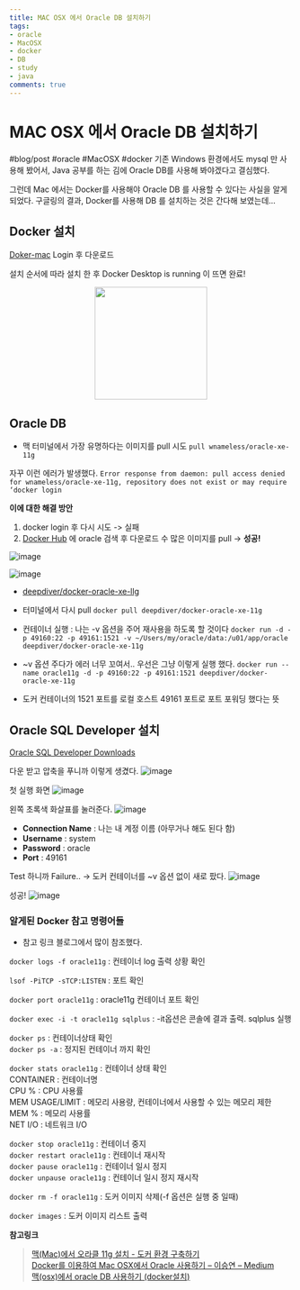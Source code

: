 ```yaml
---
title: MAC OSX 에서 Oracle DB 설치하기
tags:
- oracle
- MacOSX
- docker
- DB
- study
- java
comments: true
---
```


# MAC OSX 에서 Oracle DB 설치하기

#blog/post #oracle #MacOSX #docker 
기존 Windows 환경에서도 mysql 만 사용해 봤어서, Java 공부를 하는 김에 Oracle DB를 사용해 봐야겠다고 결심했다.

그런데 Mac 에서는 Docker를 사용해야 Oracle DB 를 사용할 수 있다는 사실을 알게 되었다. 구글링의 결과, Docker를 사용해 DB 를 설치하는 것은 간다해 보였는데… 

## Docker 설치
[Doker-mac](https://hub.docker.com/editions/community/docker-ce-desktop-mac) Login 후 다운로드 

설치 순서에 따라 설치 한 후 Docker Desktop is running 이 뜨면 완료!
<p style="text-align: center;">
<img src="https://user-images.githubusercontent.com/42940194/54100433-b0993f00-4401-11e9-903b-4bf0af7493f2.png" width="200" >
</p>

## Oracle DB 
- 맥 터미널에서 가장 유명하다는 이미지를 pull 시도
`pull wnameless/oracle-xe-11g`

자꾸 이런 에러가 발생했다.
`Error response from daemon: pull access denied for wnameless/oracle-xe-11g, repository does not exist or may require ‘docker login`

**이에 대한 해결 방안**
1. docker login 후 다시 시도 -> 실패
2. [Docker Hub](https://hub.docker.com/search?q=oracle&type=image) 에 oracle 검색 후 다운로드 수 많은 이미지를 pull -> **성공!**

![image](https://user-images.githubusercontent.com/42940194/54100452-cc9ce080-4401-11e9-96d9-8744d5318787.png)

![image](https://user-images.githubusercontent.com/42940194/54100467-dde5ed00-4401-11e9-8efd-40cfc436bb6d.png)

- [deepdiver/docker-oracle-xe-llg](https://hub.docker.com/r/deepdiver/docker-oracle-xe-11g)

* 터미널에서 다시 pull
`docker pull deepdiver/docker-oracle-xe-11g`

* 컨테이너 실행 : 나는 -v 옵션을 주어 재사용을 하도록 할 것이다
`docker run -d -p 49160:22 -p 49161:1521 -v ~/Users/my/oracle/data:/u01/app/oracle deepdiver/docker-oracle-xe-11g`

- ~v 옵션 주다가 에러 너무 꼬여서.. 우선은 그냥 이렇게 실행 했다.
`docker run --name oracle11g -d -p 49160:22 -p 49161:1521 deepdiver/docker-oracle-xe-11g`

- 도커 컨테이너의 1521 포트를 로컬 호스트 49161 포트로 포트 포워딩 했다는 뜻

## Oracle SQL Developer 설치
[Oracle SQL Developer Downloads](https://www.oracle.com/technetwork/developer-tools/sql-developer/downloads/index.html)

다운 받고 압축을 푸니까 이렇게 생겼다.
![image](https://user-images.githubusercontent.com/42940194/54100478-ee966300-4401-11e9-8dea-83a6f8986026.png)


첫 실행 화면
![image](https://user-images.githubusercontent.com/42940194/54100494-f950f800-4401-11e9-8ef4-0ed25710ce23.png)


왼쪽 초록색 화살표를 눌러준다.
![image](https://user-images.githubusercontent.com/42940194/54100504-0837aa80-4402-11e9-8418-e30c10973866.png)

* **Connection Name** : 나는 내 계정 이름 (아무거나 해도 된다 함)
* **Username** : system
* **Password** : oracle
* **Port** : 49161

Test 하니까 Failure.. -> 도커 컨테이너를 ~v 옵션 없이 새로 팠다.
![image](https://user-images.githubusercontent.com/42940194/54100525-21d8f200-4402-11e9-9246-fffb5e3aede8.png)

성공!
![image](https://user-images.githubusercontent.com/42940194/54100526-256c7900-4402-11e9-8ba8-c43a2960ceb0.png)


### 알게된 Docker 참고 명령어들
- 참고 링크 블로그에서 많이 참조했다.

`docker logs -f oracle11g` : 컨테이너 log 출력 상황 확인

`lsof -PiTCP -sTCP:LISTEN` : 포트 확인

`docker port oracle11g` : oracle11g 컨테이너 포트 확인

`docker exec -i -t oracle11g sqlplus` : -it옵션은 콘솔에 결과 출력. sqlplus 실행

`docker ps` : 컨테이너상태 확인<br>
`docker ps -a` : 정지된 컨테이너 까지 확인<br>

`docker stats oracle11g` : 컨테이너 상태 확인<br>
CONTAINER : 컨테이너명<br>
CPU % : CPU 사용률<br>
MEM USAGE/LIMIT : 메모리 사용량, 컨테이너에서 사용할 수 있는 메모리 제한<br>
MEM % : 메모리 사용률<br>
NET I/O : 네트워크 I/O<br>

`docker stop oracle11g` : 컨테이너 중지<br>
`docker restart oracle11g` : 컨테이너 재시작<br>
`docker pause oracle11g` : 컨테이너 일시 정지<br>
`docker unpause oracle11g` : 컨테이너 일시 정지 재시작<br>

`docker rm -f oracle11g` : 도커 이미지 삭제(-f 옵션은 실행 중 일때)

`docker images` : 도커 이미지 리스트 출력


**참고링크**
> [맥(Mac)에서 오라클 11g 설치 - 도커 환경 구축하기](https://lhoris.tistory.com/18)<br>
> [Docker를 이용하여 Mac OSX에서 Oracle 사용하기 – 이승연 – Medium](https://medium.com/@adie0423/docker%EB%A1%9C-mac-osx%EC%97%90%EC%84%9C-oracle-%EC%82%AC%EC%9A%A9%ED%95%98%EA%B8%B0-13d49ab53a50)<br>
> [맥(osx)에서 oracle DB 사용하기 (docker설치)](http://vrpano.kr/bbs/board.php?bo_table=Mac&wr_id=13)